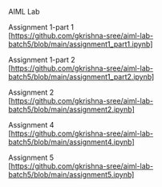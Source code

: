 AIML Lab<br/>

Assignment 1-part 1 <br/>
[https://github.com/gkrishna-sree/aiml-lab-batch5/blob/main/assignment1_part1.ipynb] <br/>

Assignment 1-part 2 <br/>
[https://github.com/gkrishna-sree/aiml-lab-batch5/blob/main/assignment1_part2.ipynb] <br/>

Assignment 2 <br/>
[https://github.com/gkrishna-sree/aiml-lab-batch5/blob/main/assignment2.ipynb]<br/>

Assignment 4 <br>
[https://github.com/gkrishna-sree/aiml-lab-batch5/blob/main/assignment4.ipynb] <br/>

Assignment 5 <br/>
[https://github.com/gkrishna-sree/aiml-lab-batch5/blob/main/assignment5.ipynb]
